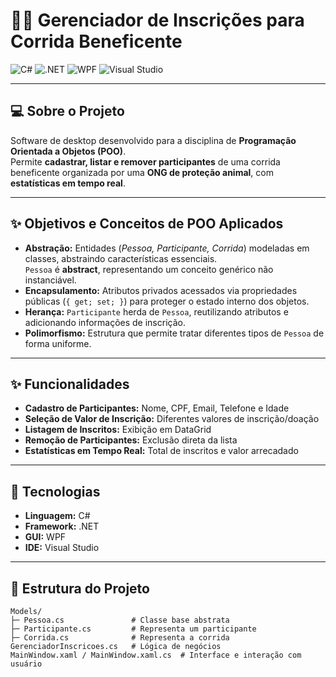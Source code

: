 # **🏃‍♂️ Gerenciador de Inscrições para Corrida Beneficente**

![C#](https://img.shields.io/badge/C%23-239120?style=for-the-badge&logo=c-sharp&logoColor=white) ![.NET](https://img.shields.io/badge/.NET-512BD4?style=for-the-badge&logo=.net&logoColor=white) ![WPF](https://img.shields.io/badge/WPF-512BD4?style=for-the-badge&logo=windows&logoColor=white) ![Visual Studio](https://img.shields.io/badge/Visual_Studio-5C2D91?style=for-the-badge&logo=visual-studio&logoColor=white)

---

## **💻 Sobre o Projeto**
Software de desktop desenvolvido para a disciplina de **Programação Orientada a Objetos (POO)**.  
Permite **cadastrar, listar e remover participantes** de uma corrida beneficente organizada por uma **ONG de proteção animal**, com **estatísticas em tempo real**.

---

## **✨ Objetivos e Conceitos de POO Aplicados**
- **Abstração:** Entidades (*Pessoa, Participante, Corrida*) modeladas em classes, abstraindo características essenciais.  
  `Pessoa` é **abstract**, representando um conceito genérico não instanciável.
- **Encapsulamento:** Atributos privados acessados via propriedades públicas (`{ get; set; }`) para proteger o estado interno dos objetos.
- **Herança:** `Participante` herda de `Pessoa`, reutilizando atributos e adicionando informações de inscrição.
- **Polimorfismo:** Estrutura que permite tratar diferentes tipos de `Pessoa` de forma uniforme.

---

## **✨ Funcionalidades**
- **Cadastro de Participantes:** Nome, CPF, Email, Telefone e Idade  
- **Seleção de Valor de Inscrição:** Diferentes valores de inscrição/doação  
- **Listagem de Inscritos:** Exibição em DataGrid  
- **Remoção de Participantes:** Exclusão direta da lista  
- **Estatísticas em Tempo Real:** Total de inscritos e valor arrecadado

---

## **🚀 Tecnologias**
- **Linguagem:** C#  
- **Framework:** .NET  
- **GUI:** WPF  
- **IDE:** Visual Studio  

---

## **📂 Estrutura do Projeto**
```text
Models/
├─ Pessoa.cs               # Classe base abstrata
├─ Participante.cs         # Representa um participante
├─ Corrida.cs              # Representa a corrida
GerenciadorInscricoes.cs   # Lógica de negócios
MainWindow.xaml / MainWindow.xaml.cs  # Interface e interação com usuário

